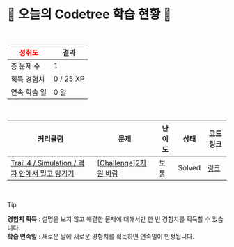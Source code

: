 # 🌲 오늘의 Codetree 학습 현황 🌲

<br />

| <span style="color:red;display:block;text-align:center;"> **성취도**</span> | 결과 |
|---|---|
| 총 문제 수 | 1 |
| 획득 경험치 | 0 / 25 XP |
| 연속 학습 일 | 0 일 |

<br />

|커리큘럼|문제|난이도|상태|코드 링크|
|---|---|---|---|---|
|[Trail 4 / Simulation / 격자 안에서 밀고 당기기](https://www.codetree.ai/trail-info/intermediate-low/)|[[Challenge]2차원 바람](https://www.codetree.ai/trails/complete/curated-cards/challenge-The-2D-wind-blows/)|보통|Solved|[링크](https://github.com/Juungmini0601/code-tree-java/blob/main/250723/2%EC%B0%A8%EC%9B%90%20%EB%B0%94%EB%9E%8C/The-2D-wind-blows.java)|


<br />

> [!TIP]
> **경험치 획득** : 설명을 보지 않고 해결한 문제에 대해서만 한 번 경험치를 획득할 수 있습니다.  
> **학습 연속일** : 새로운 날에 새로운 경험치를 획득하면 연속일이 인정됩니다.

